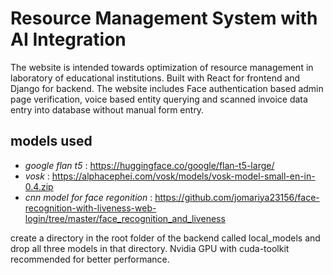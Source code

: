 # Resource Management System with AI Integration
The website is intended towards optimization of resource management in laboratory of educational institutions. Built with React for frontend and Django for backend.
The website includes Face authentication based admin page verification, voice based entity querying and scanned invoice data entry into database without manual form entry. 
## models used 
- *google flan t5* :  https://huggingface.co/google/flan-t5-large/
- *vosk* : https://alphacephei.com/vosk/models/vosk-model-small-en-in-0.4.zip
- *cnn model for face regonition* : https://github.com/jomariya23156/face-recognition-with-liveness-web-login/tree/master/face_recognition_and_liveness

create a directory in the root folder of the backend called local_models and drop all three models in that directory. Nvidia GPU with cuda-toolkit recommended for better performance. 
